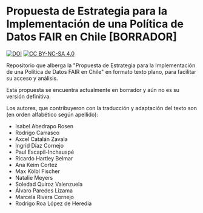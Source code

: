 # Propuesta de Estrategia para la Implementación de una Política de Datos FAIR en Chile [BORRADOR]

[![DOI](https://img.shields.io/badge/DOI-10.71481/7xpj.cv52-cv52.svg)](https://doi.org/10.71481/7xpj-cv52) [![CC BY-NC-SA 4.0](https://img.shields.io/badge/license-CC--BY--NC--SA--4.0-blue.svg)](https://creativecommons.org/licenses/by-nc-sa/4.0/)

Repositorio que alberga la "Propuesta de Estrategia para la Implementación de una Política de Datos FAIR en Chile" en formato texto plano, para facilitar su acceso y análisis.

Esta propuesta se encuentra actualmente en borrador y aún no es su versión definitiva.

Los autores, que contribuyeron con la traducción y adaptación del texto son (en orden alfabético según apellido):

- Isabel Abedrapo Rosen
- Rodrigo Carrasco
- Axcel Catalán Zavala
- Ingrid Díaz Cornejo
- Paul Escapil-Inchauspé
- Ricardo Hartley Belmar
- Ana Keim Cortez
- Max Kölbl Fischer
- Natalie Meyers
- Soledad Quiroz Valenzuela
- Álvaro Paredes Lizama
- Marcela Rivera Cornejo
- Rodrigo Roa López de Heredia
